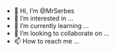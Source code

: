 - 👋 Hi, I’m @MrSerbes
- 👀 I’m interested in ...
- 🌱 I’m currently learning ...
- 💞️ I’m looking to collaborate on ...
- 📫 How to reach me ...

<!---
MrSerbes/MrSerbes is a ✨ special ✨ repository because its `README.md` (this file) appears on your GitHub profile.
You can click the Preview link to take a look at your changes.
--->
